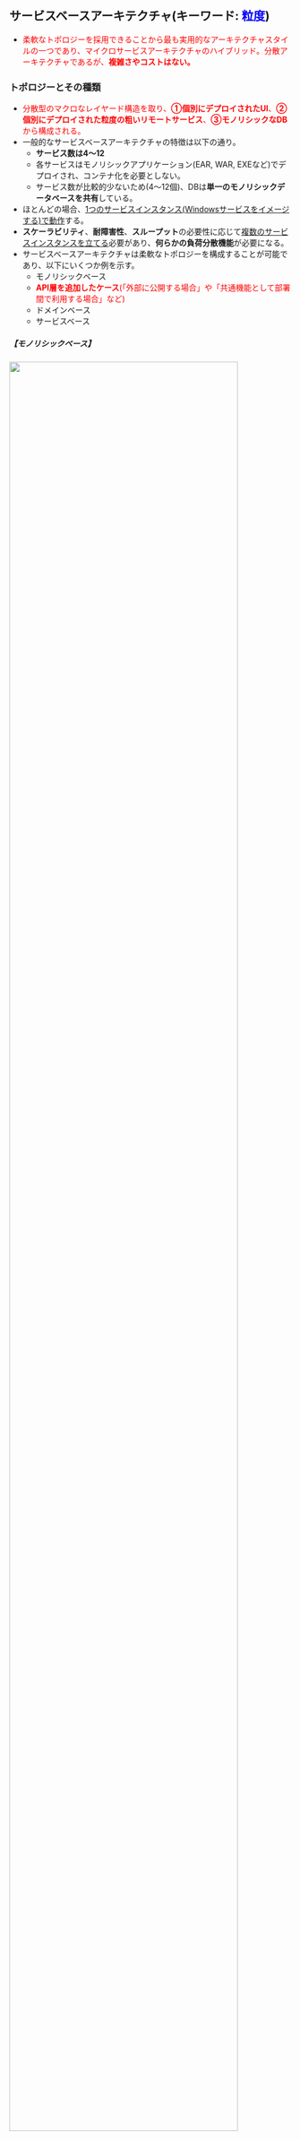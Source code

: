 ## サービスベースアーキテクチャ(キーワード: <font color=blue>粒度</font>)

- <font color=red>柔軟なトポロジーを採用できることから最も実用的なアーキテクチャスタイルの一つであり、マイクロサービスアーキテクチャのハイブリッド。分散アーキテクチャであるが、<b>複雑さやコストはない。</b></font>

### トポロジーとその種類

- <font color=red>分散型のマクロなレイヤード構造を取り、<b>①個別にデプロイされたUI</b>、<b>②個別にデプロイされた粒度の粗いリモートサービス</b>、<b>③モノリシックなDB</b>から構成される。</font>
- 一般的なサービスベースアーキテクチャの特徴は以下の通り。
  - **サービス数は4〜12**
  - 各サービスはモノリシックアプリケーション(EAR, WAR, EXEなど)でデプロイされ、コンテナ化を必要としない。
  - サービス数が比較的少ないため(4〜12個)、DBは**単一のモノリシックデータベースを共有**している。
- ほとんどの場合、<u>1つのサービスインスタンス(Windowsサービスをイメージする)で動作</u>する。
- **スケーラビリティ**、**耐障害性**、**スループット**の必要性に応じて<u>複数のサービスインスタンスを立てる</u>必要があり、**何らかの負荷分散機能**が必要になる。
- サービスベースアーキテクチャは柔軟なトポロジーを構成することが可能であり、以下にいくつか例を示す。
  - モノリシックベース
  - <font color=red><b>API層を追加したケース</b>(「外部に公開する場合」や「共通機能として部署間で利用する場合」など)</font>
  - ドメインベース
  - サービスベース

##### 【モノリシックベース】

<img src="images/13-1.png" width=90%>

##### 【API層を追加したケース】

<img src="images/13-4.png" width=90%>

##### 【ドメインベース】

<img src="images/13-2.png">

##### 【サービスベース】

<img src="images/13-3.png">

### サービスの設計と粒度

<img src="images/13-5.png">

- サービスベースにおけるドメインサービスは一般的に粗い粒度であり、2スタイルに分けられる。
  1. **技術による分割**: APIファサード層、ビジネス層、永続化層など
  2. **ドメインによる分割**: ユーザドメイン、決済ドメイン、発注ドメインなど
- <font color=red>ドメインサービスはUIからのビジネス要求を満たすために何らかのファサード層を持つ必要があり、ファサード層、つまり、<b>ドメインサービスはオーケストレーションする責任を負う</b>。</font>
- 例えば、注文機能を考える。<u>APIファサード層が注文を受信し、「**発注サービス→決済サービス→在庫更新サービス**」といったビジネス要求をオーケストレーションする</u>。
- オーケストレーションの粒度は<font color=red><b>単一アプリケーションレベル</b></font>と<font color=blue><b>外部サービスレベル</b></font>に分けられ、<font color=red><b>サービスベース</b></font>と<font color=blue><b>マイクロサービス</b></font>の違いにもなる。
  - 【**サービスベース**の場合】：サービスの粒度が粗いため、<u>ACIDトランザクションが使用</u>される。データの完全性と一貫性は向上するが、モノリシックなため影響範囲が広く、発注機能を変更した場合でも注文機能もテストしないといけない(<u>耐障害性とテスト容易性が低い</u>)。
  - 【**マイクロサービス**の場合】サービスの粒度が細かいため、結果整合性に依存した<u>BASEトランザクションが使用</u>される。データの矛盾が起きる可能性はあるが、分散アーキテクチャであることから影響範囲が狭く、<u>耐障害性とテスト容易性が高い</u>。

<div style="page-break-before:always"></div>

### データベースの分割

<img src="images/13-7.png" width=85%>

- <font color=red>通常、サービスベースアーキテクチャは<b>単一のデータベースを使用</b>するため、スキーマ(テーブル、ストアドなど)を変更する際、コストがかかる。</font><u>具体的には、スキーマを表すエンティティオブジェクトの共有ライブラリ(DLLやJARファイル)を使用している全サービスの変更と再デプロイが必要</u>になる。そのため、**バージョン管理が非常に重要になるが、影響範囲の調査は手動での分析になり非常に困難**である。
- データベース変更の影響とリスクを軽減する方法は以下の2つがある。
  1. <b>データベースを論理的に分割</b>し、論理的な分割を共有ライブラリを介して表現する
  2. バージョン管理システムで共通エンティティオブジェクトをロックし、DBチームのみに変更アクセス権を付与し、**共通テーブルへの変更の重要性を強調**する。

<div style="page-break-before:always"></div>

### 【アーキテクチャ例】電子機器リサイクルシステム

<img src="images/13-8.png" width=85%>

- 電子機器リサイクルシステムは「見積依頼→受取→査定→会計→取引状態→リサイクル→レポーティング」のプロセスで進む。
- 上記アーキテクチャの特徴は以下の通り。
  - 内部機能と外部公開機能の境界を構築している。
  - ドメインごと(3つ)に個別のデプロイがされている。
- **メリット**
  - ドメインごとに分割しており、スケーラビリティと耐障害性を持つ。
  - ドメインごとに分けることで、アジリティ(迅速に変更に対応できる度合い)、テスト容易性、デプロイ容易性が高い。
  - 内部と外部を分けており、セキュリティを担保している。
- **デメリット**
  - モノリシックなため、1つのサービスの変更が該当するドメインのデプロイをしなければならない。

<div style="page-break-before:always"></div>

### アーキテクチャ特性の評価

- **メリット**
  - アプリを個別にデプロイできるため迅速に変更を行える(アジリティが高い)。
  - ドメイン分割によるサービスであるため、テスト容易性とデプロイ容易性が高い(**市場投入までが早い**)。
  - 自己完結型のサービスでありサービス間通信を利用しないため、耐障害性と可用性が高い。
  - 粒度の粗いドメインサービスであり、サービス間通信がほとんどなく、信頼性が高い。
- **デメリット**
  - 自動的なスケーラビリティと弾力性は可能(マイクロサービス化により可能)であるが、マシンリソースの観点から**費用対効果が高くない**。
  - サービスの粒度の調整が難しい(粒度が粗い場合はモノリシック、細かい場合は分散型)。
  - ACIDトランザクションとBASEトランザクションの調整が非常に困難。
  - 細かいサービスが増えると、オーケストレーションやコレオグラフィの問題が増大する。

<table>
    <caption>サービスベースアーキテクチャのアーキテクチャ特性評価</caption>
	<tbody>
		<tr>
			<th>アーキテクチャ特性</th>
			<th>評価</th>
		</tr>
		<tr>
			<td>分割タイプ</td>
			<td>ドメイン</td>
		</tr>
		<tr>
			<td>量子数</td>
			<td>1<font color=red>以上</font></td>
		</tr>
		<tr>
			<td>デプロイ容易性</td>
			<td>⭐️⭐️⭐️⭐️</td>
		</tr>
		<tr>
			<td>弾力性</td>
			<td>⭐️⭐️</td>
		</tr>
		<tr>
			<td>進化性</td>
			<td>⭐️⭐️⭐️</td>
		</tr>
		<tr>
			<td>耐障害性</td>
			<td>⭐️⭐️⭐️⭐️</td>
		</tr>
		<tr>
			<td>モジュール性</td>
			<td>⭐️⭐️⭐️⭐️</td>
		</tr>
		<tr>
			<td>全体的なコスト</td>
			<td>⭐️⭐️⭐️⭐️</td>
		</tr>
		<tr>
			<td>パフォーマンス</td>
			<td>⭐️⭐️⭐️</td>
		</tr>
		<tr>
			<td>信頼性</td>
			<td>⭐️⭐️⭐️⭐️</td>
		</tr>
		<tr>
			<td>スケーラビリティ</td>
			<td>⭐️⭐️⭐️</td>
		</tr>
		<tr>
			<td>シンプルさ</td>
			<td>⭐️⭐️⭐️</td>
		</tr>
		<tr>
			<td>テスト容易性</td>
			<td>⭐️⭐️⭐️⭐️</td>
		</tr>
	</tbody>
</table>

